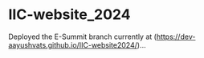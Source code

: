# IIC-website_2024
Deployed the E-Summit branch currently at (https://dev-aayushvats.github.io/IIC-website2024/)...
